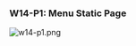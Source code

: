 ### W14-P1: Menu Static Page
 
![w14-p1.png](https://wulpvnyfrkevttsnpoeg.supabase.co/storage/v1/object/public/demo-47/md_img/w14-p1.png)